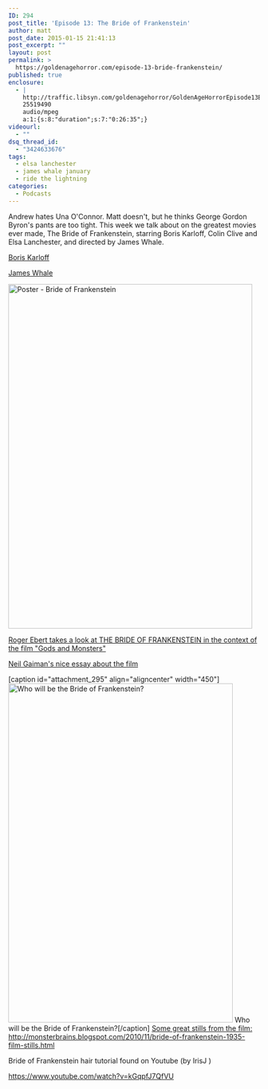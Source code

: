 ```yaml
---
ID: 294
post_title: 'Episode 13: The Bride of Frankenstein'
author: matt
post_date: 2015-01-15 21:41:13
post_excerpt: ""
layout: post
permalink: >
  https://goldenagehorror.com/episode-13-bride-frankenstein/
published: true
enclosure:
  - |
    http://traffic.libsyn.com/goldenagehorror/GoldenAgeHorrorEpisode13Bride_of_Frankenstein.mp3
    25519490
    audio/mpeg
    a:1:{s:8:"duration";s:7:"0:26:35";}
videourl:
  - ""
dsq_thread_id:
  - "3424633676"
tags:
  - elsa lanchester
  - james whale january
  - ride the lightning
categories:
  - Podcasts
---
```

Andrew hates Una O'Connor. Matt doesn't, but he thinks George Gordon Byron's pants are too tight. This week we talk about on the greatest movies ever made, The Bride of Frankenstein, starring Boris Karloff, Colin Clive and Elsa Lanchester, and directed by James Whale.
<!--more-->

<a href="http://goldenagehorror.com/boris-karloff/" title="Boris Karloff">Boris Karloff</a>

<a href="http://goldenagehorror.com/james-whale/" title="James Whale">James Whale</a>

<img src="http://goldenagehorror.com/wp-content/uploads/2015/01/Poster-Bride-of-Frankenstein-The_07.jpg" alt="Poster - Bride of Frankenstein" width="489" height="691" class="aligncenter size-full wp-image-296" />

<a title="Roger Ebert on THE BRIDE OF FRANKENSTEIN" href="http://www.rogerebert.com/reviews/great-movie-bride-of-frankenstein">Roger Ebert takes a look at THE BRIDE OF FRANKENSTEIN in the context of the film "Gods and Monsters"</a>

<a title="Neil Gaiman on the Bride of Frankenstein" href="http://www.neilgaiman.com/p/Cool_Stuff/Essays/Essays_By_Neil/The_Bride_of_Frankenstein">Neil Gaiman's nice essay about the film</a>

[caption id="attachment_295" align="aligncenter" width="450"]<img class="size-full wp-image-295" src="http://goldenagehorror.com/wp-content/uploads/2015/01/Bride-of-Frankenstein.jpg" alt="Who will be the Bride of Frankenstein?" width="450" height="680" /> Who will be the Bride of Frankenstein?[/caption]
<a title="Bride of Frankenstein film stills" href="http://monsterbrains.blogspot.com/2010/11/bride-of-frankenstein-1935-film-stills.html">Some great stills from the film: http://monsterbrains.blogspot.com/2010/11/bride-of-frankenstein-1935-film-stills.html</a>

Bride of Frankenstein hair tutorial found on Youtube (by IrisJ )

https://www.youtube.com/watch?v=kGqpfJ7QfVU